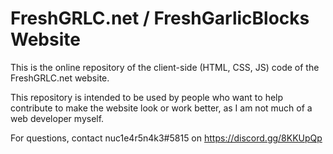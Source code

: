 # FreshGRLC.net / FreshGarlicBlocks Website

This is the online repository of the client-side (HTML, CSS, JS) code of the FreshGRLC.net website.

This repository is intended to be used by people who want to help contribute to make the website look or work better, as I am not much of a web developer myself.

For questions, contact nuc1e4r5n4k3#5815 on https://discord.gg/8KKUpQp

